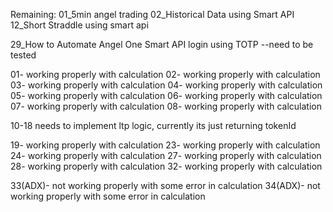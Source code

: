 Remaining:
01_5min angel trading
02_Historical Data using Smart API
12_Short Straddle using smart api

29_How to Automate Angel One Smart API login using TOTP --need to be tested

01- working properly with calculation
02- working properly with calculation
03- working properly with calculation
04- working properly with calculation
05- working properly with calculation
06- working properly with calculation
07- working properly with calculation
08- working properly with calculation

10-18 needs to implement ltp logic, currently its just returning tokenId

19- working properly with calculation
23- working properly with calculation
24- working properly with calculation
27- working properly with calculation
28- working properly with calculation
32- working properly with calculation

33(ADX)- not working properly with some error in calculation
34(ADX)- not working properly with some error in calculation
